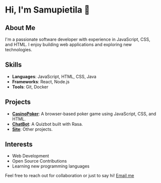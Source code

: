 # Hi, I'm Samupietila 👋

## About Me
I'm a passionate software developer with experience in JavaScript, CSS, and HTML. I enjoy building web applications and exploring new technologies.

## Skills
- **Languages**: JavaScript, HTML, CSS, Java
- **Frameworks**: React, Node.js
- **Tools**: Git, Docker

## Projects
- **[CasinoPoker](https://github.com/Samupietila/CasinoPoker)**: A browser-based poker game using JavaScript, CSS, and HTML.
- **[ChatBot](https://github.com/Samupietila/AI-Chatbot)**: A Quizbot built with Rasa.
- **[Site](https://samupietila.github.io/resume)**: Other projects.

## Interests
- Web Development
- Open Source Contributions
- Learning new programming languages

Feel free to reach out for collaboration or just to say hi!
[Email me](mailto:samupietila.tyot@gmail.com)

<!--
**Samupietila/Samupietila** is a ✨ _special_ ✨ repository because its `README.md` (this file) appears on your GitHub profile.

Here are some ideas to get you started:

- 🔭 I’m currently working on ...
- 🌱 I’m currently learning ...
- 👯 I’m looking to collaborate on ...
- 🤔 I’m looking for help with ...
- 💬 Ask me about ...
- 📫 How to reach me: ...
- 😄 Pronouns: ...
- ⚡ Fun fact: ...
-->
